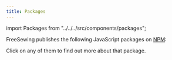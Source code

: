 ```yaml
---
title: Packages
---
```


import Packages from "../../../src/components/packages";

FreeSewing publishes the following JavaScript packages on [NPM](https://www.npmjs.com/):

<Packages />

Click on any of them to find out more about that package.
